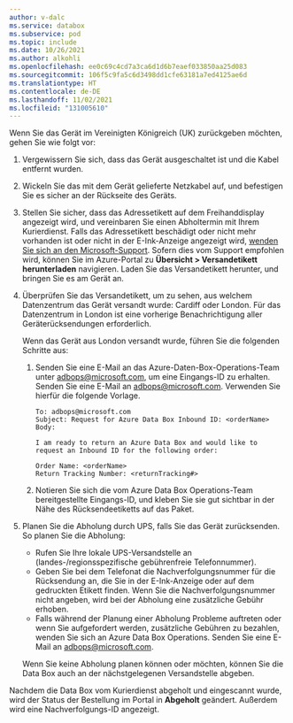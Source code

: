```yaml
---
author: v-dalc
ms.service: databox
ms.subservice: pod
ms.topic: include
ms.date: 10/26/2021
ms.author: alkohli
ms.openlocfilehash: ee0c69c4cd7a3ca6d1d6b7eaef033850aa25d083
ms.sourcegitcommit: 106f5c9fa5c6d3498dd1cfe63181a7ed4125ae6d
ms.translationtype: HT
ms.contentlocale: de-DE
ms.lasthandoff: 11/02/2021
ms.locfileid: "131005610"
---
```

Wenn Sie das Gerät im Vereinigten Königreich (UK) zurückgeben möchten, gehen Sie wie folgt vor:

1. Vergewissern Sie sich, dass das Gerät ausgeschaltet ist und die Kabel entfernt wurden.
2. Wickeln Sie das mit dem Gerät gelieferte Netzkabel auf, und befestigen Sie es sicher an der Rückseite des Geräts.
3. Stellen Sie sicher, dass das Adressetikett auf dem Freihanddisplay angezeigt wird, und vereinbaren Sie einen Abholtermin mit Ihrem Kurierdienst. Falls das Adressetikett beschädigt oder nicht mehr vorhanden ist oder nicht in der E-Ink-Anzeige angezeigt wird, [wenden Sie sich an den Microsoft-Support](..\articles\databox\data-box-disk-contact-microsoft-support.md). Sofern dies vom Support empfohlen wird, können Sie im Azure-Portal zu **Übersicht > Versandetikett herunterladen** navigieren. Laden Sie das Versandetikett herunter, und bringen Sie es am Gerät an.
1. Überprüfen Sie das Versandetikett, um zu sehen, aus welchem Datenzentrum das Gerät versandt wurde: Cardiff oder London. Für das Datenzentrum in London ist eine vorherige Benachrichtigung aller Geräterücksendungen erforderlich. 

    Wenn das Gerät aus London versandt wurde, führen Sie die folgenden Schritte aus:
    1. Senden Sie eine E-Mail an das Azure-Daten-Box-Operations-Team unter [adbops@microsoft.com](mailto:adbops@microsoft.com), um eine Eingangs-ID zu erhalten. Senden Sie eine E-Mail an [adbops@microsoft.com](mailto:adbops@microsoft.com). Verwenden Sie hierfür die folgende Vorlage.

       ```
       To: adbops@microsoft.com
       Subject: Request for Azure Data Box Inbound ID: <orderName> 
       Body: 
        
       I am ready to return an Azure Data Box and would like to request an Inbound ID for the following order:
       
       Order Name: <orderName>
       Return Tracking Number: <returnTracking#>
       ```

    1. Notieren Sie sich die vom Azure Data Box Operations-Team bereitgestellte Eingangs-ID, und kleben Sie sie gut sichtbar in der Nähe des Rücksendeetiketts auf das Paket.
1. Planen Sie die Abholung durch UPS, falls Sie das Gerät zurücksenden. So planen Sie die Abholung:

    * Rufen Sie Ihre lokale UPS-Versandstelle an (landes-/regionsspezifische gebührenfreie Telefonnummer).
    * Geben Sie bei dem Telefonat die Nachverfolgungsnummer für die Rücksendung an, die Sie in der E-Ink-Anzeige oder auf dem gedruckten Etikett finden. Wenn Sie die Nachverfolgungsnummer nicht angeben, wird bei der Abholung eine zusätzliche Gebühr erhoben.
    * Falls während der Planung einer Abholung Probleme auftreten oder wenn Sie aufgefordert werden, zusätzliche Gebühren zu bezahlen, wenden Sie sich an Azure Data Box Operations. Senden Sie eine E-Mail an [adbops@microsoft.com](mailto:adbops@microsoft.com).

    Wenn Sie keine Abholung planen können oder möchten, können Sie die Data Box auch an der nächstgelegenen Versandstelle abgeben.

Nachdem die Data Box vom Kurierdienst abgeholt und eingescannt wurde, wird der Status der Bestellung im Portal in **Abgeholt** geändert. Außerdem wird eine Nachverfolgungs-ID angezeigt.
